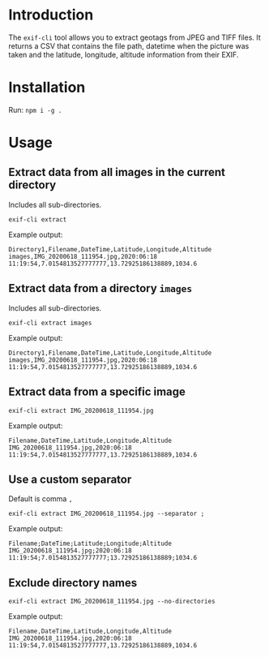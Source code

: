 # Introduction
The `exif-cli` tool allows you to extract geotags from JPEG and TIFF files. It returns a CSV that contains the file path, datetime when the picture was taken and the latitude, longitude, altitude information from their EXIF.

# Installation

Run:
`npm i -g .`

# Usage

## Extract data from all images in the current directory
Includes all sub-directories.

`exif-cli extract`

Example output:
```
Directory1,Filename,DateTime,Latitude,Longitude,Altitude
images,IMG_20200618_111954.jpg,2020:06:18 11:19:54,7.0154813527777777,13.72925186138889,1034.6
```

## Extract data from a directory `images`
Includes all sub-directories.

`exif-cli extract images`

Example output:
```
Directory1,Filename,DateTime,Latitude,Longitude,Altitude
images,IMG_20200618_111954.jpg,2020:06:18 11:19:54,7.0154813527777777,13.72925186138889,1034.6
```

## Extract data from a specific image

`exif-cli extract IMG_20200618_111954.jpg`

Example output:
```
Filename,DateTime,Latitude,Longitude,Altitude
IMG_20200618_111954.jpg,2020:06:18 11:19:54,7.0154813527777777,13.72925186138889,1034.6
```

## Use a custom separator
Default is comma `,`

`exif-cli extract IMG_20200618_111954.jpg --separator ;`

Example output:
```
Filename;DateTime;Latitude;Longitude;Altitude
IMG_20200618_111954.jpg;2020:06:18 11:19:54;7.0154813527777777;13.72925186138889;1034.6
```

## Exclude directory names

`exif-cli extract IMG_20200618_111954.jpg --no-directories`

Example output:
```
Filename,DateTime,Latitude,Longitude,Altitude
IMG_20200618_111954.jpg,2020:06:18 11:19:54,7.0154813527777777,13.72925186138889,1034.6
```
